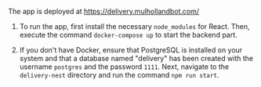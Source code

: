 The app is deployed at https://delivery.mulhollandbot.com/

1. To run the app, first install the necessary `node_modules` for React. Then, execute the command `docker-compose up` to start the backend part.

2. If you don't have Docker, ensure that PostgreSQL is installed on your system and that a database named "delivery" has been created with the username `postgres` and the password `1111`. Next, navigate to the `delivery-nest` directory and run the command `npm run start`.

